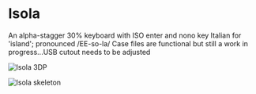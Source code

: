 # Isola 
An alpha-stagger 30% keyboard with ISO enter and nono key
Italian for 'island'; pronounced /EE-so-la/
Case files are functional but still a work in progress...USB cutout needs to be adjusted

![Isola 3DP](https://user-images.githubusercontent.com/69826495/145117086-b278cd5c-1f7b-4067-89db-fe21c4d57cd6.jpeg)

![Isola skeleton](https://user-images.githubusercontent.com/69826495/145117090-a4383a4e-be77-4d6a-b145-7ffb2c8d8e52.jpeg)

